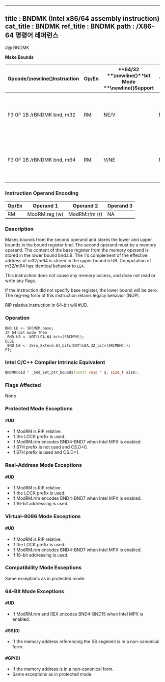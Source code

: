 ----------------------------
title : BNDMK (Intel x86/64 assembly instruction)
cat_title : BNDMK
ref_title : BNDMK
path : /X86-64 명령어 레퍼런스
----------------------------
#@ BNDMK

**Make Bounds**

|**Opcode/**\newline{}**Instruction**|**Op/En**|**64/32 **\newline{}**bit Mode **\newline{}**Support**|**CPUID **\newline{}**Feature **\newline{}**Flag**|**Description**|
|------------------------------------|---------|------------------------------------------------------|--------------------------------------------------|---------------|
|F3 0F 1B /rBNDMK bnd, m32|RM|NE/V|MPX|Make lower and upper bounds from m32 and store them in bnd.|
|F3 0F 1B /rBNDMK bnd, m64|RM|V/NE|MPX|Make lower and upper bounds from m64 and store them in bnd.|
### Instruction Operand Encoding


|Op/En|Operand 1|Operand 2|Operand 3|
|-----|---------|---------|---------|
|RM|ModRM:reg (w)|ModRM:r/m (r)|NA|
### Description


Makes bounds from the second operand and stores the lower and upper bounds in the bound register bnd. The second operand must be a memory operand. The content of the base register from the memory operand is stored in the lower bound bnd.LB. The 1's complement of the effective address of m32/m64 is stored in the upper bound b.UB. Computation of m32/m64 has identical behavior to `LEA`.

This instruction does not cause any memory access, and does not read or write any flags. 

If the instruction did not specify base register, the lower bound will be zero. The reg-reg form of this instruction retains legacy behavior (NOP). 

RIP relative instruction in 64-bit will #UD.


### Operation

```info-verb
BND.LB  <- SRCMEM.base;
IF 64-bit mode Then
 BND.UB <-  NOT(LEA.64_bits(SRCMEM)); 
ELSE
 BND.UB <-  Zero_Extend.64_bits(NOT(LEA.32_bits(SRCMEM)));
FI;
```

### Intel C/C++ Compiler Intrinsic Equivalent

```cpp
BNDMKvoid * _bnd_set_ptr_bounds(const void * q, size_t size); 
```
### Flags Affected


None


### Protected Mode Exceptions

#### #UD
* If ModRM is RIP relative.
* If the LOCK prefix is used.
* If ModRM.r/m encodes BND4-BND7 when Intel MPX is enabled.
* If 67H prefix is not used and CS.D=0.
* If 67H prefix is used and CS.D=1.

### Real-Address Mode Exceptions

#### #UD
* If ModRM is RIP relative.
* If the LOCK prefix is used.
* If ModRM.r/m encodes BND4-BND7 when Intel MPX is enabled.
* If 16-bit addressing is used.

### Virtual-8086 Mode Exceptions

#### #UD
* If ModRM is RIP relative.
* If the LOCK prefix is used.
* If ModRM.r/m encodes BND4-BND7 when Intel MPX is enabled.
* If 16-bit addressing is used.

### Compatibility Mode Exceptions



Same exceptions as in protected mode.


### 64-Bit Mode Exceptions

#### #UD
* If ModRM.r/m and REX encodes BND4-BND15 when Intel MPX is enabled.

#### #SS(0)
* If the memory address referencing the SS segment is in a non-canonical form.

#### #GP(0)
* If the memory address is in a non-canonical form.
* Same exceptions as in protected mode.
